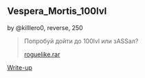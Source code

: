 ## Vespera_Mortis_100lvl
by @killlero0, reverse, 250

> Попробуй дойти до 100lvl или зASSал?
> 
> [roguelike.rar](roguelike.rar)

[Write-up](WRITEUP.md)